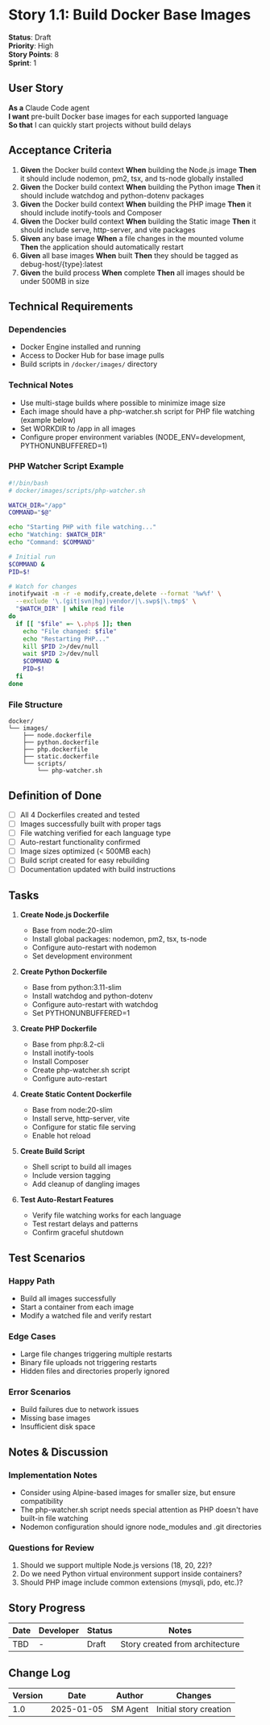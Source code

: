 # Story 1.1: Build Docker Base Images

**Status**: Draft  
**Priority**: High  
**Story Points**: 8  
**Sprint**: 1  

## User Story

**As a** Claude Code agent  
**I want** pre-built Docker base images for each supported language  
**So that** I can quickly start projects without build delays  

## Acceptance Criteria

1. **Given** the Docker build context **When** building the Node.js image **Then** it should include nodemon, pm2, tsx, and ts-node globally installed
2. **Given** the Docker build context **When** building the Python image **Then** it should include watchdog and python-dotenv packages
3. **Given** the Docker build context **When** building the PHP image **Then** it should include inotify-tools and Composer
4. **Given** the Docker build context **When** building the Static image **Then** it should include serve, http-server, and vite packages
5. **Given** any base image **When** a file changes in the mounted volume **Then** the application should automatically restart
6. **Given** all base images **When** built **Then** they should be tagged as debug-host/{type}:latest
7. **Given** the build process **When** complete **Then** all images should be under 500MB in size

## Technical Requirements

### Dependencies
- Docker Engine installed and running
- Access to Docker Hub for base image pulls
- Build scripts in `/docker/images/` directory

### Technical Notes
- Use multi-stage builds where possible to minimize image size
- Each image should have a php-watcher.sh script for PHP file watching (example below)
- Set WORKDIR to /app in all images
- Configure proper environment variables (NODE_ENV=development, PYTHONUNBUFFERED=1)

### PHP Watcher Script Example
```bash
#!/bin/bash
# docker/images/scripts/php-watcher.sh

WATCH_DIR="/app"
COMMAND="$@"

echo "Starting PHP with file watching..."
echo "Watching: $WATCH_DIR"
echo "Command: $COMMAND"

# Initial run
$COMMAND &
PID=$!

# Watch for changes
inotifywait -m -r -e modify,create,delete --format '%w%f' \
  --exclude '\.(git|svn|hg)|vendor/|\.swp$|\.tmp$' \
  "$WATCH_DIR" | while read file
do
  if [[ "$file" =~ \.php$ ]]; then
    echo "File changed: $file"
    echo "Restarting PHP..."
    kill $PID 2>/dev/null
    wait $PID 2>/dev/null
    $COMMAND &
    PID=$!
  fi
done
```

### File Structure
```
docker/
└── images/
    ├── node.dockerfile
    ├── python.dockerfile
    ├── php.dockerfile
    ├── static.dockerfile
    └── scripts/
        └── php-watcher.sh
```

## Definition of Done

- [ ] All 4 Dockerfiles created and tested
- [ ] Images successfully built with proper tags
- [ ] File watching verified for each language type
- [ ] Auto-restart functionality confirmed
- [ ] Image sizes optimized (< 500MB each)
- [ ] Build script created for easy rebuilding
- [ ] Documentation updated with build instructions

## Tasks

1. **Create Node.js Dockerfile**
   - Base from node:20-slim
   - Install global packages: nodemon, pm2, tsx, ts-node
   - Configure auto-restart with nodemon
   - Set development environment

2. **Create Python Dockerfile**
   - Base from python:3.11-slim
   - Install watchdog and python-dotenv
   - Configure auto-restart with watchdog
   - Set PYTHONUNBUFFERED=1

3. **Create PHP Dockerfile**
   - Base from php:8.2-cli
   - Install inotify-tools
   - Install Composer
   - Create php-watcher.sh script
   - Configure auto-restart

4. **Create Static Content Dockerfile**
   - Base from node:20-slim
   - Install serve, http-server, vite
   - Configure for static file serving
   - Enable hot reload

5. **Create Build Script**
   - Shell script to build all images
   - Include version tagging
   - Add cleanup of dangling images

6. **Test Auto-Restart Features**
   - Verify file watching works for each language
   - Test restart delays and patterns
   - Confirm graceful shutdown

## Test Scenarios

### Happy Path
- Build all images successfully
- Start a container from each image
- Modify a watched file and verify restart

### Edge Cases
- Large file changes triggering multiple restarts
- Binary file uploads not triggering restarts
- Hidden files and directories properly ignored

### Error Scenarios
- Build failures due to network issues
- Missing base images
- Insufficient disk space

## Notes & Discussion

### Implementation Notes
- Consider using Alpine-based images for smaller size, but ensure compatibility
- The php-watcher.sh script needs special attention as PHP doesn't have built-in file watching
- Nodemon configuration should ignore node_modules and .git directories

### Questions for Review
1. Should we support multiple Node.js versions (18, 20, 22)?
2. Do we need Python virtual environment support inside containers?
3. Should PHP image include common extensions (mysqli, pdo, etc.)?

## Story Progress

| Date | Developer | Status | Notes |
|------|-----------|--------|-------|
| TBD | - | Draft | Story created from architecture |

## Change Log

| Version | Date | Author | Changes |
|---------|------|--------|---------|
| 1.0 | 2025-01-05 | SM Agent | Initial story creation |